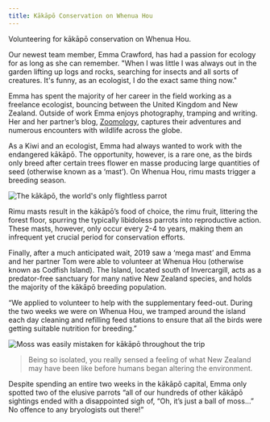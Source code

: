```yaml
---
title: Kākāpō Conservation on Whenua Hou
---
```


Volunteering for kākāpō conservation on Whenua Hou.
<!--more-->

Our newest team member, Emma Crawford, has had a passion for ecology for as long as she can remember. 
"When I was little I was always out in the garden lifting up logs and rocks, searching for insects 
and all sorts of creatures. It's funny, as an ecologist, I do the exact same thing now."

Emma has spent the majority of her career in the field working as a freelance ecologist, 
bouncing between the United Kingdom and New Zealand. Outside of work Emma enjoys photography, 
tramping and writing. Her and her partner’s blog, [Zoomology](https://zoom-ology.com/), 
captures their adventures and numerous encounters with wildlife across the globe.

As a Kiwi and an ecologist, Emma had always wanted to work with the endangered kākāpō. 
The opportunity, however, is a rare one, as the birds only breed after certain trees 
flower en masse producing large quantities of seed (otherwise known as a ‘mast’). 
On Whenua Hou, rimu masts trigger a breeding season.

![The kākāpō, the world's only flightless parrot](/news/2021-10-14-emma-crawford-kakapo/Kakapofeeding.jpg)

Rimu masts result in the kākāpō’s food of choice, the rimu fruit, littering the forest floor, 
spurring the typically libidoless parrots into reproductive action. These masts, however, only 
occur every 2-4 to years, making them an infrequent yet crucial period for conservation efforts.

Finally, after a much anticipated wait, 2019 saw a ‘mega mast’ and Emma and her partner Tom were 
able to volunteer at Whenua Hou (otherwise known as Codfish Island). The Island, located south 
of Invercargill, acts as a predator-free sanctuary for many native New Zealand species, and holds 
the majority of the kākāpō breeding population.

“We applied to volunteer to help with the supplementary feed-out. During the two weeks we were on 
Whenua Hou, we tramped around the island each day cleaning and refilling feed stations to ensure 
that all the birds were getting suitable nutrition for breeding.” 

![Moss was easily mistaken for kākāpō throughout the trip](/news/2021-10-14-emma-crawford-kakapo/mossball.jpg)

> Being so isolated, you really sensed a feeling of what New Zealand may have been like before humans began altering the environment.

Despite spending an entire two weeks in the kākāpō capital, Emma only spotted two of the elusive parrots
“all of our hundreds of other kākāpō sightings ended with a disappointed sigh of, “Oh, it’s just a ball 
of moss…” No offence to any bryologists out there!”
